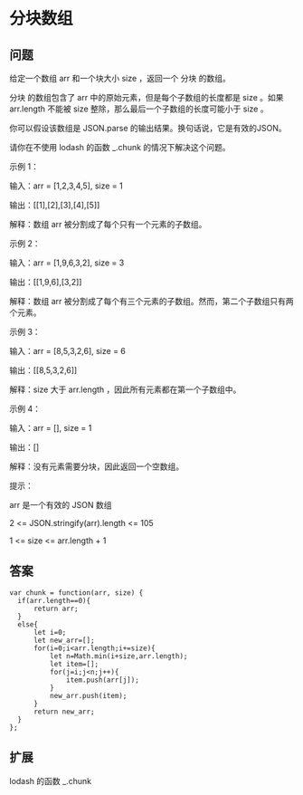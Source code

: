# 分块数组
## 问题
给定一个数组 arr 和一个块大小 size ，返回一个 分块 的数组。

分块 的数组包含了 arr 中的原始元素，但是每个子数组的长度都是 size 。如果 arr.length 不能被 size 整除，那么最后一个子数组的长度可能小于 size 。

你可以假设该数组是 JSON.parse 的输出结果。换句话说，它是有效的JSON。

请你在不使用 lodash 的函数 _.chunk 的情况下解决这个问题。

示例 1：

输入：arr = [1,2,3,4,5], size = 1

输出：[[1],[2],[3],[4],[5]]

解释：数组 arr 被分割成了每个只有一个元素的子数组。

示例 2：

输入：arr = [1,9,6,3,2], size = 3

输出：[[1,9,6],[3,2]]

解释：数组 arr 被分割成了每个有三个元素的子数组。然而，第二个子数组只有两个元素。

示例 3：

输入：arr = [8,5,3,2,6], size = 6

输出：[[8,5,3,2,6]]

解释：size 大于 arr.length ，因此所有元素都在第一个子数组中。

示例 4：

输入：arr = [], size = 1

输出：[]

解释：没有元素需要分块，因此返回一个空数组。
 
提示：

arr 是一个有效的 JSON 数组

2 <= JSON.stringify(arr).length <= 105

1 <= size <= arr.length + 1

## 答案
```
var chunk = function(arr, size) {
  if(arr.length==0){
      return arr;
  }
  else{
      let i=0;
      let new_arr=[];
      for(i=0;i<arr.length;i+=size){
          let n=Math.min(i+size,arr.length);
          let item=[];
          for(j=i;j<n;j++){
              item.push(arr[j]);
          }
          new_arr.push(item);
      }
      return new_arr;
  }
};
```
## 扩展
lodash 的函数 _.chunk